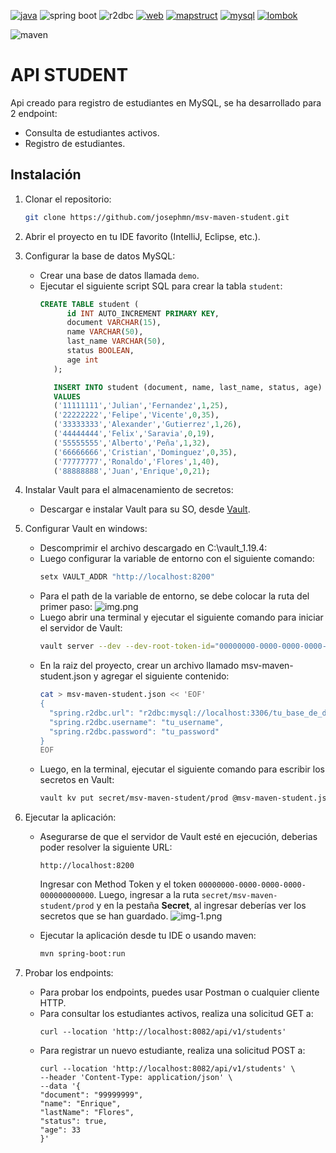 [![java](https://img.shields.io/badge/Java-v17-blue)](https://adoptium.net/es/temurin/releases/?os=windows&arch=any&package=jdk&version=17)
![spring boot](https://img.shields.io/badge/SpringBoot-v3.5.0-blue?logo=springboot)
![r2dbc](https://img.shields.io/badge/r2dbc-blue?logo)
[![web](https://img.shields.io/badge/Spring_Boot_WebFlux-v3.5.0-blue)](https://mvnrepository.com/artifact/org.springframework.boot/spring-boot-starter-web/3.2.5)
[![mapstruct](https://img.shields.io/badge/mapstruct-v1.6.3-blue)](https://mvnrepository.com/artifact/org.mapstruct/mapstruct/1.5.5.Final)
[![mysql](https://img.shields.io/badge/mysql_connector-v8.3.0-blue?logo=mysql)](https://mvnrepository.com/artifact/com.mysql/mysql-connector-j/8.3.0)
[![lombok](https://img.shields.io/badge/Lombok-blue)](https://mvnrepository.com/artifact/org.projectlombok/lombok/1.18.32)

![maven](https://img.shields.io/badge/Maven-v3.9.9-important)

# API STUDENT

Api creado para registro de estudiantes en MySQL, se ha desarrollado para 2 endpoint:
* Consulta de estudiantes activos.
* Registro de estudiantes.

## Instalación
1. Clonar el repositorio:
   ```bash
   git clone https://github.com/josephmn/msv-maven-student.git

2. Abrir el proyecto en tu IDE favorito (IntelliJ, Eclipse, etc.).
3. Configurar la base de datos MySQL:
    - Crear una base de datos llamada `demo`.
    - Ejecutar el siguiente script SQL para crear la tabla `student`:
      ```sql
      CREATE TABLE student (
            id INT AUTO_INCREMENT PRIMARY KEY,
            document VARCHAR(15),
            name VARCHAR(50),
            last_name VARCHAR(50),
            status BOOLEAN,
            age int
         );
      
         INSERT INTO student (document, name, last_name, status, age)
         VALUES
         ('11111111','Julian','Fernandez',1,25),
         ('22222222','Felipe','Vicente',0,35),
         ('33333333','Alexander','Gutierrez',1,26),
         ('44444444','Felix','Saravia',0,19),
         ('55555555','Alberto','Peña',1,32),
         ('66666666','Cristian','Dominguez',0,35),
         ('77777777','Ronaldo','Flores',1,40),
         ('88888888','Juan','Enrique',0,21);
      ```
4. Instalar Vault para el almacenamiento de secretos:
    - Descargar e instalar Vault para su SO, desde [Vault](https://www.vaultproject.io/downloads).

5. Configurar Vault en windows:
    - Descomprimir el archivo descargado en C:\vault_1.19.4:
    - Luego configurar la variable de entorno con el siguiente comando:
      ```bash
      setx VAULT_ADDR "http://localhost:8200"
      ```
    - Para el path de la variable de entorno, se debe colocar la ruta del primer paso:
      ![img.png](imagen/img.png)
    - Luego abrir una terminal y ejecutar el siguiente comando para iniciar el servidor de Vault:
      ```bash
      vault server --dev --dev-root-token-id="00000000-0000-0000-0000-000000000000"
         ```
    - En la raiz del proyecto, crear un archivo llamado msv-maven-student.json y agregar el siguiente contenido:
      ```bash
      cat > msv-maven-student.json << 'EOF'
      {
        "spring.r2dbc.url": "r2dbc:mysql://localhost:3306/tu_base_de_datos",
        "spring.r2dbc.username": "tu_username",
        "spring.r2dbc.password": "tu_password"
      }
      EOF
      ```
    - Luego, en la terminal, ejecutar el siguiente comando para escribir los secretos en Vault:
      ```bash
      vault kv put secret/msv-maven-student/prod @msv-maven-student.json
      ```
6. Ejecutar la aplicación:
    - Asegurarse de que el servidor de Vault esté en ejecución, deberias poder resolver la siguiente URL:
      ```
      http://localhost:8200
      ```
      Ingresar con Method Token y el token `00000000-0000-0000-0000-000000000000`.
      Luego, ingresar a la ruta `secret/msv-maven-student/prod` y en la pestaña **Secret**, al ingresar deberías ver los secretos que se han guardado.
      ![img-1.png](imagen/img-1.png)

    - Ejecutar la aplicación desde tu IDE o usando maven:
      ```bash
      mvn spring-boot:run
      ```
7. Probar los endpoints:
   - Para probar los endpoints, puedes usar Postman o cualquier cliente HTTP.
   - Para consultar los estudiantes activos, realiza una solicitud GET a:
     ```cUrl
     curl --location 'http://localhost:8082/api/v1/students'
     ```
   - Para registrar un nuevo estudiante, realiza una solicitud POST a:
     ```cUrl
     curl --location 'http://localhost:8082/api/v1/students' \
     --header 'Content-Type: application/json' \
     --data '{
     "document": "99999999",
     "name": "Enrique",
     "lastName": "Flores",
     "status": true,
     "age": 33
     }'
     ```